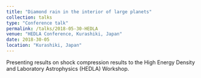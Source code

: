 ```yaml
---
title: "Diamond rain in the interior of large planets"
collection: talks
type: "Conference talk"
permalink: /talks/2018-05-30-HEDLA
venue: "HEDLA Conference, Kurashiki, Japan"
date: 2018-30-05
location: "Kurashiki, Japan"
---
```


Presenting results on shock compression results to the High Energy Density and Laboratory Astrophysics (HEDLA) Workshop.
